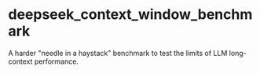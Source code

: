 # deepseek_context_window_benchmark
A harder "needle in a haystack" benchmark to test the limits of LLM long-context performance.

